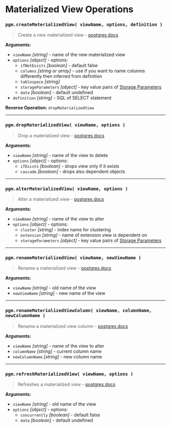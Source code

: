 # Materialized View Operations

### `pgm.createMaterializedView( viewName, options, definition )`

> Create a new materialized view - [postgres docs](https://www.postgresql.org/docs/current/static/sql-creatematerializedview.html)

**Arguments:**

* `viewName` _[string]_ - name of the new materialized view
* `options` _[object]_ - options:
  * `ifNotExists` _[boolean]_ - default false
  * `columns` _[string or array]_ - use if you want to name columns differently then inferred from definition
  * `tablespace` _[string]_
  * `storageParameters` _[object]_ - key value pairs of [Storage Parameters](https://www.postgresql.org/docs/current/static/sql-createtable.html#SQL-CREATETABLE-STORAGE-PARAMETERS)
  * `data` _[boolean]_ - default undefined
* `definition` _[string]_ - SQL of SELECT statement

**Reverse Operation:** `dropMaterializedView`

---

### `pgm.dropMaterializedView( viewName, options )`

> Drop a materialized view - [postgres docs](http://www.postgresql.org/docs/current/static/sql-dropmaterializedview.html)

**Arguments:**

* `viewName` _[string]_ - name of the view to delete
* `options` _[object]_ - options:
  * `ifExists` _[boolean]_ - drops view only if it exists
  * `cascade` _[boolean]_ - drops also dependent objects

---

### `pgm.alterMaterializedView( viewName, options )`

> Alter a materialized view - [postgres docs](https://www.postgresql.org/docs/current/static/sql-altermaterializedview.html)

**Arguments:**

* `viewName` _[string]_ - name of the view to alter
* `options` _[object]_ - options:
  * `cluster` _[string]_ - index name for clustering
  * `extension` _[string]_ - name of extension view is dependent on
  * `storageParameters` _[object]_ - key value pairs of [Storage Parameters](https://www.postgresql.org/docs/current/static/sql-createtable.html#SQL-CREATETABLE-STORAGE-PARAMETERS)

---

### `pgm.renameMaterializedView( viewName, newViewName )`

> Rename a materialized view - [postgres docs](http://www.postgresql.org/docs/current/static/sql-altermaterializedview.html)

**Arguments:**

* `viewName` _[string]_ - old name of the view
* `newViewName` _[string]_ - new name of the view

---

### `pgm.renameMaterializedViewColumn( viewName, columnName, newColumnName )`

> Rename a materialized view column - [postgres docs](http://www.postgresql.org/docs/current/static/sql-altermaterializedview.html)

**Arguments:**

* `viewName` _[string]_ - name of the view to alter
* `columnName` _[string]_ - current column name
* `newColumnName` _[string]_ - new column name

---

### `pgm.refreshMaterializedView( viewName, options )`

> Refreshes a materialized view - [postgres docs](http://www.postgresql.org/docs/current/static/sql-refreshmaterializedview.html)

**Arguments:**

* `viewName` _[string]_ - old name of the view
* `options` _[object]_ - options:
  * `concurrently` _[boolean]_ - default false
  * `data` _[boolean]_ - default undefined
